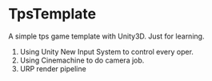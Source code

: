 # TpsTemplate

A simple tps game template with Unity3D. Just for learning.

1. Using Unity New Input System to control every oper.
2. Using Cinemachine to do camera job.
3. URP render pipeline



